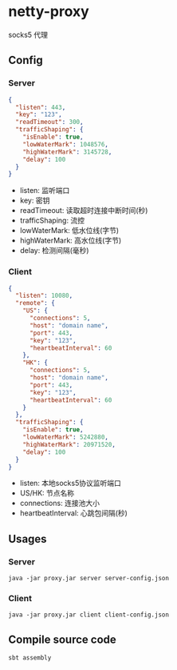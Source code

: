 # netty-proxy
socks5 代理

## Config
### Server
```json
{
  "listen": 443,
  "key": "123",
  "readTimeout": 300,
  "trafficShaping": {
    "isEnable": true,
    "lowWaterMark": 1048576,
    "highWaterMark": 3145728,
    "delay": 100
  }
}
```
- listen: 监听端口
- key: 密钥
- readTimeout: 读取超时连接中断时间(秒)
- trafficShaping: 流控
- lowWaterMark: 低水位线(字节)
- highWaterMark: 高水位线(字节)
- delay: 检测间隔(毫秒)

### Client
```json
{
  "listen": 10080,
  "remote": {
    "US": {
      "connections": 5,
      "host": "domain name",
      "port": 443,
      "key": "123",
      "heartbeatInterval": 60
    },
    "HK": {
      "connections": 5,
      "host": "domain name",
      "port": 443,
      "key": "123",
      "heartbeatInterval": 60
    }
  },
  "trafficShaping": {
    "isEnable": true,
    "lowWaterMark": 5242880,
    "highWaterMark": 20971520,
    "delay": 100
  }
}
```
- listen: 本地socks5协议监听端口
- US/HK: 节点名称
- connections: 连接池大小
- heartbeatInterval: 心跳包间隔(秒)

## Usages
### Server
```shell script
java -jar proxy.jar server server-config.json
```
### Client
```shell script
java -jar proxy.jar client client-config.json
```
## Compile source code
```shell script
sbt assembly
```


